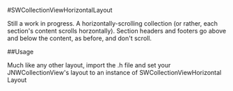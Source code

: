 #SWCollectionViewHorizontalLayout

Still a work in progress. A horizontally-scrolling collection (or rather, each section's content scrolls horzontally). Section headers and footers go above and below the content, as before, and don't scroll.

##Usage

Much like any other layout, import the .h file and set your JNWCollectionView's layout to an instance of SWCollectionViewHorizontal Layout
